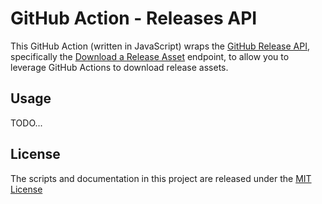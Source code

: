 # GitHub Action - Releases API
This GitHub Action (written in JavaScript) wraps the [GitHub Release API](https://developer.github.com/v3/repos/releases/), specifically the [Download a Release Asset](https://developer.github.com/v3/repos/releases/#get-a-release-asset) endpoint, to allow you to leverage GitHub Actions to download release assets.

## Usage
TODO...

## License
The scripts and documentation in this project are released under the [MIT License](LICENSE)
